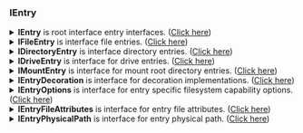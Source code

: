 ﻿### IEntry
<details>
 <summary><b>IEntry</b> is root interface entry interfaces. (<u>Click here</u>)</summary>
[!code-csharp[Snippet](../../../FileSystem.GitHub/Lexical.FileSystem.Abstractions/IEntry.cs#IEntry)]
</details>
<details>
 <summary><b>IFileEntry</b> is interface file entries. (<u>Click here</u>)</summary>
[!code-csharp[Snippet](../../../FileSystem.GitHub/Lexical.FileSystem.Abstractions/IEntry.cs#IFileEntry)]
</details>
<details>
 <summary><b>IDirectoryEntry</b> is interface directory entries. (<u>Click here</u>)</summary>
[!code-csharp[Snippet](../../../FileSystem.GitHub/Lexical.FileSystem.Abstractions/IEntry.cs#IDirectoryEntry)]
</details>
<details>
 <summary><b>IDriveEntry</b> is interface for drive entries. (<u>Click here</u>)</summary>
[!code-csharp[Snippet](../../../FileSystem.GitHub/Lexical.FileSystem.Abstractions/IEntry.cs#IDriveEntry)]
</details>
<details>
 <summary><b>IMountEntry</b> is interface for mount root directory entries. (<u>Click here</u>)</summary>
[!code-csharp[Snippet](../../../FileSystem.GitHub/Lexical.FileSystem.Abstractions/IEntry.cs#IMountEntry)]
</details>
<details>
 <summary><b>IEntryDecoration</b> is interface for decoration implementations. (<u>Click here</u>)</summary>
[!code-csharp[Snippet](../../../FileSystem.GitHub/Lexical.FileSystem.Abstractions/IEntry.cs#IEntryDecoration)]
</details>
<details>
 <summary><b>IEntryOptions</b> is interface for entry specific filesystem capability options. (<u>Click here</u>)</summary>
[!code-csharp[Snippet](../../../FileSystem.GitHub/Lexical.FileSystem.Abstractions/IEntry.cs#IEntryOptions)]
</details>
<details>
 <summary><b>IEntryFileAttributes</b> is interface for entry file attributes. (<u>Click here</u>)</summary>
[!code-csharp[Snippet](../../../FileSystem.GitHub/Lexical.FileSystem.Abstractions/IEntry.cs#IEntryFileAttributes)]
</details>
<details>
 <summary><b>IEntryPhysicalPath</b> is interface for entry physical path. (<u>Click here</u>)</summary>
[!code-csharp[Snippet](../../../FileSystem.GitHub/Lexical.FileSystem.Abstractions/IEntry.cs#IEntryPhysicalPath)]
</details>
<p/><p/>

